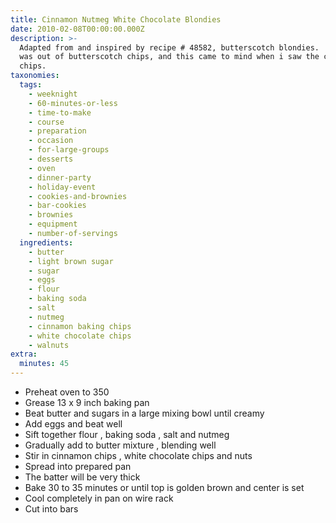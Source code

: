 ```yaml
---
title: Cinnamon Nutmeg White Chocolate Blondies
date: 2010-02-08T00:00:00.000Z
description: >-
  Adapted from and inspired by recipe # 48582, butterscotch blondies.  the store
  was out of butterscotch chips, and this came to mind when i saw the cinnamon
  chips.
taxonomies:
  tags:
    - weeknight
    - 60-minutes-or-less
    - time-to-make
    - course
    - preparation
    - occasion
    - for-large-groups
    - desserts
    - oven
    - dinner-party
    - holiday-event
    - cookies-and-brownies
    - bar-cookies
    - brownies
    - equipment
    - number-of-servings
  ingredients:
    - butter
    - light brown sugar
    - sugar
    - eggs
    - flour
    - baking soda
    - salt
    - nutmeg
    - cinnamon baking chips
    - white chocolate chips
    - walnuts
extra:
  minutes: 45
---
```

 - Preheat oven to 350
 - Grease 13 x 9 inch baking pan
 - Beat butter and sugars in a large mixing bowl until creamy
 - Add eggs and beat well
 - Sift together flour , baking soda , salt and nutmeg
 - Gradually add to butter mixture , blending well
 - Stir in cinnamon chips , white chocolate chips and nuts
 - Spread into prepared pan
 - The batter will be very thick
 - Bake 30 to 35 minutes or until top is golden brown and center is set
 - Cool completely in pan on wire rack
 - Cut into bars
